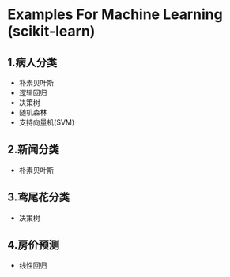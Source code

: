 #  Examples For Machine Learning (scikit-learn)

## 1.病人分类
* 朴素贝叶斯
* 逻辑回归
* 决策树
* 随机森林
* 支持向量机(SVM)

## 2.新闻分类
*  朴素贝叶斯

## 3.鸢尾花分类
* 决策树

## 4.房价预测
*  线性回归

